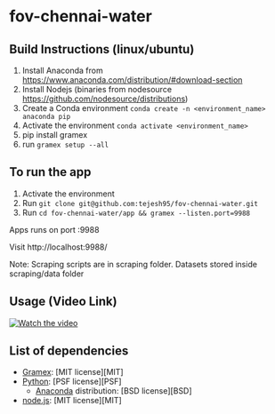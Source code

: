# fov-chennai-water

## Build Instructions (linux/ubuntu)

1. Install Anaconda from https://www.anaconda.com/distribution/#download-section
2. Install Nodejs (binaries from nodesource https://github.com/nodesource/distributions)
3. Create a Conda environment
`conda create -n <environment_name> anaconda pip`
4. Activate the environment 
`conda activate <environment_name>`
5. pip install gramex
6. run `gramex setup --all`

## To run the app
1. Activate the environment
2. Run 
`git clone git@github.com:tejesh95/fov-chennai-water.git`
3. Run 
`cd fov-chennai-water/app && gramex --listen.port=9988`


Apps runs on port :9988

Visit http://localhost:9988/


Note: Scraping scripts are in scraping folder. Datasets stored inside scraping/data folder


## Usage (Video Link)

[![Watch the video](https://user-images.githubusercontent.com/6937958/53812957-89b2b700-3f82-11e9-811c-8298f9b86c19.png)](https://youtu.be/GU4p5wEdSic)


## List of dependencies
- [Gramex](https://github.com/gramener/gramex/blob/master/LICENSE): [MIT license][MIT]
- [Python](https://www.python.org/): [PSF license][PSF]
  - [Anaconda](https://docs.anaconda.com/anaconda/) distribution: [BSD license][BSD]
- [node.js](https://github.com/nodejs/node/blob/master/LICENSE): [MIT license][MIT]
